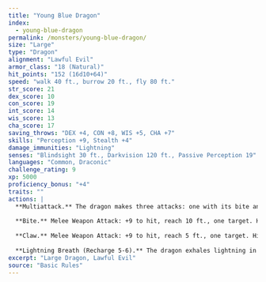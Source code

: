 ```yaml
---
title: "Young Blue Dragon"
index:
  - young-blue-dragon
permalink: /monsters/young-blue-dragon/
size: "Large"
type: "Dragon"
alignment: "Lawful Evil"
armor_class: "18 (Natural)"
hit_points: "152 (16d10+64)"
speed: "walk 40 ft., burrow 20 ft., fly 80 ft."
str_score: 21
dex_score: 10
con_score: 19
int_score: 14
wis_score: 13
cha_score: 17
saving_throws: "DEX +4, CON +8, WIS +5, CHA +7"
skills: "Perception +9, Stealth +4"
damage_immunities: "Lightning"
senses: "Blindsight 30 ft., Darkvision 120 ft., Passive Perception 19"
languages: "Common, Draconic"
challenge_rating: 9
xp: 5000
proficiency_bonus: "+4"
traits: ""
actions: |
  **Multiattack.** The dragon makes three attacks: one with its bite and two with its claws.
  
  **Bite.** Melee Weapon Attack: +9 to hit, reach 10 ft., one target. Hit: 16 (2d10 + 5) piercing damage plus 5 (1d10) lightning damage.
  
  **Claw.** Melee Weapon Attack: +9 to hit, reach 5 ft., one target. Hit: 12 (2d6 + 5) slashing damage.
  
  **Lightning Breath (Recharge 5-6).** The dragon exhales lightning in an 60-foot line that is 5 feet wide. Each creature in that line must make a DC 16 Dexterity saving throw, taking 55 (10d10) lightning damage on a failed save, or half as much damage on a successful one.  
excerpt: "Large Dragon, Lawful Evil"
source: "Basic Rules"
---
```

